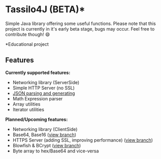 # Tassilo4J (BETA)\*
Simple Java library offering some useful functions.
Please note that this project is currently in it's early beta stage, bugs may occur.
Feel free to contribute though! :smile:

\*Educational project

Features
-

**Currently supported features:**
- Networking library (ServerSide)
- Simple HTTP Server (no SSL)
- [JSON parsing and generating](https://github.com/TASSIA710/tassilo4j/wiki/JSON)
- Math Expression parser
- Array utilities
- Iterator utilities

**Planned/Upcoming features:**
- Networking library (ClientSide)
- Base64, Base16 ([view branch](https://github.com/TASSIA710/tassilo4j/tree/base64))
- HTTPS Server (adding SSL, improving performance) ([view branch](https://github.com/TASSIA710/tassilo4j/tree/https))
- Blowfish & BCrypt ([view branch](https://github.com/TASSIA710/tassilo4j/tree/blowfish))
- Byte array to hex/Base64 and vice-versa
